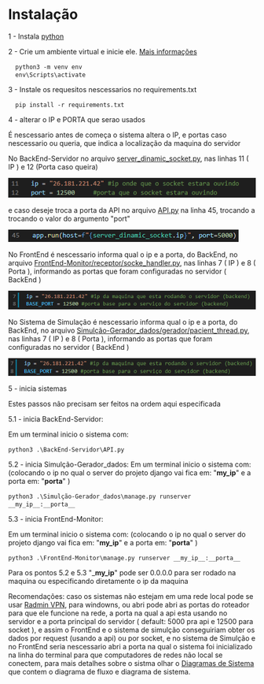 # Instalação #
1 - Instala [python](https://www.python.org/)
  
2 - Crie um ambiente virtual e inicie ele. [Mais informações](https://docs.python.org/3/library/venv.html)
  
      python3 -m venv env
      env\Scripts\activate

    
3 - Instale os requesitos nescessarios no requirements.txt
  
      pip install -r requirements.txt
      
4 - alterar o IP e PORTA que serao usados

É nescessario antes de começa o sistema altera o IP, e portas caso nescessario ou queria, que indica a localização da maquina do servidor

No BackEnd-Servidor no arquivo [server_dinamic_socket.py](https://github.com/denielfer/pbl-conectvidade-problema1/blob/main/BackEnd-Servidor/server_dinamic_socket.py), nas linhas 11 ( IP ) e 12 (Porta caso queira)

![Alt Text](imagens/ip_porta_API.png)

e caso deseje troca a porta da API no arquivo [API.py](https://github.com/denielfer/pbl-conectvidade-problema1/blob/main/BackEnd-Servidor/API.py) na linha 45, trocando a trocando o valor do argumento "port"

![Alt Text](imagens/ip_porta_backend.png)

No FrontEnd é nescessario informa qual o ip e a porta, do BackEnd, no arquivo [FrontEnd-Monitor/receptor/socke_handler.py](https://github.com/denielfer/pbl-conectvidade-problema1/blob/main/FrontEnd-Monitor/receptor/socke_handler.py), nas linhas 7 ( IP ) e 8 ( Porta ), informando as portas que foram configuradas no servidor ( BackEnd )

![Alt Text](imagens/ip_porta_frontend.png)

No Sistema de Simulação é nescessario informa qual o ip e a porta, do BackEnd, no arquivo [Simulção-Gerador_dados/gerador/pacient_thread.py](https://github.com/denielfer/pbl-conectvidade-problema1/blob/main/Simul%C3%A7%C3%A3o-Gerador_dados/gerador/pacient_thread.py), nas linhas 7 ( IP ) e 8 ( Porta ), informando as portas que foram configuradas no servidor ( BackEnd )

![Alt Text](imagens/ip_porta_gerador.png)
  
5 - inicia sistemas

 Estes passos não precisam ser feitos na ordem aqui especificada
   
5.1 - inicia BackEnd-Servidor:
    
 Em um terminal inicio o sistema com:
      
    python3 .\BackEnd-Servidor\API.py

5.2 - inicia Simulção-Gerador_dados:
 Em um terminal inicio o sistema com: (colocando o ip no qual o server do projeto django vai fica em: "__my_ip__" e a porta em: "__porta__" )
    
    python3 .\Simulção-Gerador_dados\manage.py runserver __my_ip__:__porta__
   
      
5.3 - inicia FrontEnd-Monitor:
    
 Em um terminal inicio o sistema com: (colocando o ip no qual o server do projeto django vai fica em: "__my_ip__" e a porta em: "__porta__" )
    
    python3 .\FrontEnd-Monitor\manage.py runserver __my_ip__:__porta__
    
 Para os pontos 5.2 e 5.3  "___my_ip__" pode ser 0.0.0.0 para ser rodado na maquina ou especificando diretamente o ip da maquina
    
Recomendações: caso os sistemas não estejam em uma rede local pode se usar [Radmin VPN](https://www.radmin-vpn.com/br/), para windowns, ou abri pode abri as portas do roteador para que ele funcione na rede, a porta na qual a api esta usando no servidor e a porta principal do servidor ( default: 5000 pra api e 12500 para socket ), e assim o FrontEnd e o sistema de simulção conseguiriam obter os dados por request (usando a api) ou por socket, e no sistema de Simulção e no FrontEnd seria nescessario abri a porta na qual o sistema foi inicializado na linha do terminal para que computadores de redes não local se conectem, para mais detalhes sobre o sistma olhar o [Diagramas de Sistema](https://github.com/denielfer/pbl-conectvidade-problema1/blob/main/Diagramas%20do%20sistema.png) que contem o diagrama de fluxo e diagrama de sistema.
